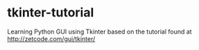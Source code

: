 tkinter-tutorial
================

Learning Python GUI using Tkinter based on the tutorial found at http://zetcode.com/gui/tkinter/
